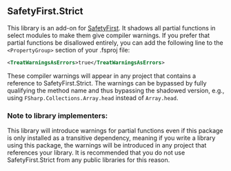 ## SafetyFirst.Strict

This library is an add-on for [SafetyFirst](https://www.nuget.org/packages/SafetyFirst).  It shadows all partial functions in select modules to make them give compiler warnings.  If you prefer that partial functions be disallowed entirely, you can add the following line to the `<PropertyGroup>` section of your .fsproj file:
```XML
<TreatWarningsAsErrors>true</TreatWarningsAsErrors>
```

These compiler warnings will appear in any project that contains a reference to SafetyFirst.Strict.  The warnings can be bypassed by fully qualifying the method name and thus bypassing the shadowed version, e.g., using `FSharp.Collections.Array.head` instead of `Array.head`.

### Note to library implementers:

This library will introduce warnings for partial functions even if this package is only installed as a transitive dependency, meaning if you write a library using this package, the warnings will be introduced in any project that references your library.  It is recommended that you do not use SafetyFirst.Strict from any public libraries for this reason.
